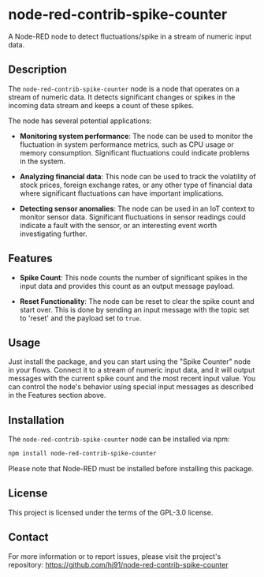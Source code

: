 # node-red-contrib-spike-counter

A Node-RED node to detect fluctuations/spike in a stream of numeric input data.

## Description

The `node-red-contrib-spike-counter` node is a node that operates on a stream of numeric data. It detects significant changes or spikes in the incoming data stream and keeps a count of these spikes. 

The node has several potential applications:

- **Monitoring system performance**: The node can be used to monitor the fluctuation in system performance metrics, such as CPU usage or memory consumption. Significant fluctuations could indicate problems in the system.

- **Analyzing financial data**: This node can be used to track the volatility of stock prices, foreign exchange rates, or any other type of financial data where significant fluctuations can have important implications.

- **Detecting sensor anomalies**: The node can be used in an IoT context to monitor sensor data. Significant fluctuations in sensor readings could indicate a fault with the sensor, or an interesting event worth investigating further.

## Features

- **Spike Count**: This node counts the number of significant spikes in the input data and provides this count as an output message payload.
  
- **Reset Functionality**: The node can be reset to clear the spike count and start over. This is done by sending an input message with the topic set to 'reset' and the payload set to `true`.

## Usage

Just install the package, and you can start using the "Spike Counter" node in your flows. Connect it to a stream of numeric input data, and it will output messages with the current spike count and the most recent input value. You can control the node's behavior using special input messages as described in the Features section above.

## Installation

The `node-red-contrib-spike-counter` node can be installed via npm:

```bash
npm install node-red-contrib-spike-counter
```

Please note that Node-RED must be installed before installing this package.

## License

This project is licensed under the terms of the GPL-3.0 license.

## Contact

For more information or to report issues, please visit the project's repository: https://github.com/hj91/node-red-contrib-spike-counter

